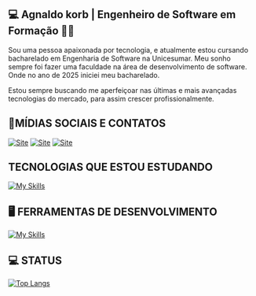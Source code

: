 ## 💻 Agnaldo korb | Engenheiro de Software em Formação 🙋‍♂️

Sou uma pessoa apaixonada por tecnologia, e atualmente estou cursando bacharelado em Engenharia de Software na Unicesumar. 
Meu sonho sempre foi fazer uma faculdade na área de desenvolvimento de software. Onde no ano de 2025 iniciei meu bacharelado.  

Estou sempre buscando me aperfeiçoar nas últimas e mais avançadas tecnologias do mercado, para assim crescer profissionalmente. 

## 📱MÍDIAS SOCIAIS E CONTATOS

[![Site](https://img.shields.io/website?label=AGNALDO.DEV.BR&style=for-the-badge&url=https://https/agnaldo.dev.br)](https://agnaldo.dev.br)
[![Site](https://img.shields.io/badge/WhatsApp-25D366?style=for-the-badge&logo=whatsapp&logoColor=white)](https://wa.link/b10zyt)
[![Site](https://img.shields.io/badge/LinkedIn-0077B5?style=for-the-badge&logo=linkedin&logoColor=white)](https://www.linkedin.com/in/agnaldo-korb)

## TECNOLOGIAS QUE ESTOU ESTUDANDO
[![My Skills](https://skillicons.dev/icons?i=java,cs,py,js,css,html,mysql,mongo&theme=light)](https://skillicons.dev)
 

## 🖥️ FERRAMENTAS DE DESENVOLVIMENTO
[![My Skills](https://skillicons.dev/icons?i=eclipse,vscode,git,windows,linux&theme=light)](https://skillicons.dev)


## 💻 STATUS 

[![Top Langs](https://github-readme-stats.vercel.app/api/top-langs/?username=aGNALDOKORB)](https://github.com/anuraghazra/github-readme-stats)